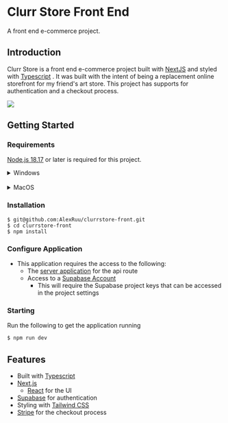 # Clurr Store Front End

A front end e-commerce project.

## Introduction

Clurr Store is a front end e-commerce project built with [NextJS](https://nextjs.org/) and styled with [Typescript](https://www.typescriptlang.org/) . It was built with the intent of being a replacement online storefront for my friend's art store. This project has supports for authentication and a checkout process.

![](https://github.com/AlexRuu/clurrstore-front/blob/main/demo.gif)

## Getting Started

### Requirements

[Node.js 18.17](https://nodejs.org/) or later is required for this project.

<details>
<summary>Windows</summary>
The easiest method would be to download the <a href="https://nodejs.org/en/download">installer</a>
</details>

<br/>
<details>
<summary>MacOS</summary>
You can install Node.js via Homebrew:

<ul><li>Download and installs Homebrew (macOS/Linux Package Manager): </li>

```sh
 /bin/bash -c "$(curl -fsSL https://raw.githubusercontent.com/Homebrew/install/HEAD/install.sh)"
```

<li>download and install Node.js </li>

```sh
  brew install node@20
```

<li>verifies the right Node.js version is in the environment</li>

```sh
node -v # should print `v20.11.1`
```

<li>verifies the right NPM version is in the environment</li>

```sh
npm -v # should print `10.2.4`
```

</ul>
</details>

### Installation

```
$ git@github.com:AlexRuu/clurrstore-front.git
$ cd clurrstore-front
$ npm install
```

### Configure Application

- This application requires the access to the following:
  - The [server application](https://github.com/AlexRuu/clurrstore-server) for the api route
  - Access to a [Supabase Account](https://supabase.com/)
    - This will require the Supabase project keys that can be accessed in the project settings

### Starting

Run the following to get the application running

```sh
$ npm run dev
```

## Features

- Built with [Typescript](https://www.typescriptlang.org/)
- [Next.js](https://nextjs.org/)
  - [React](https://react.dev/) for the UI
- [Supabase](<(https://supabase.com/)>) for authentication
- Styling with [Tailwind CSS](https://tailwindcss.com/)
- [Stripe](https://stripe.com/en-ca) for the checkout process
